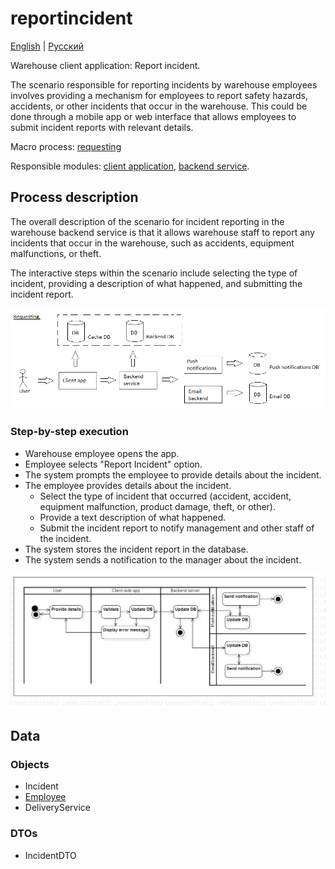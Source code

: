 # reportincident

[English](reportincident.md) | [Русский](reportincident.ru.md)

Warehouse client application: Report incident.

The scenario responsible for reporting incidents by warehouse employees involves providing a mechanism for employees to report safety hazards, accidents, or other incidents that occur in the warehouse. 
This could be done through a mobile app or web interface that allows employees to submit incident reports with relevant details.

Macro process: [requesting](../../macroprocesses/requesting.md)

Responsible modules: [client application](../../frontend/warehouseclient.md), [backend service](../../backend/warehousebackend.md).

## Process description

The overall description of the scenario for incident reporting in the warehouse backend service is that it allows warehouse staff to report any incidents that occur in the warehouse, such as accidents, equipment malfunctions, or theft. 

The interactive steps within the scenario include selecting the type of incident, providing a description of what happened, and submitting the incident report. 

![requesting_overall](../../img/requesting_overall.png)

### Step-by-step execution

- Warehouse employee opens the app.
- Employee selects "Report Incident" option.
- The system prompts the employee to provide details about the incident.
- The employee provides details about the incident.
    - Select the type of incident that occurred (accident, accident, equipment malfunction, product damage, theft, or other).
    - Provide a text description of what happened.
    - Submit the incident report to notify management and other staff of the incident.
- The system stores the incident report in the database.
- The system sends a notification to the manager about the incident.

![warehouse.reportincident](../../img/activitydiagrams/warehouse.reportincident.png)

## Data

### Objects

- Incident
- [Employee](https://github.com/alexeysp11/workflow-lib/blob/main/docs/Models/Business/InformationSystem/Employee.md)
- DeliveryService

### DTOs

- IncidentDTO
